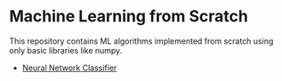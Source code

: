 # Machine Learning from Scratch

This repository contains ML algorithms implemented from scratch using only basic libraries like numpy. 

- [Neural Network Classifier](./Linear_Regression.ipynb)
